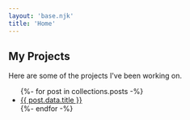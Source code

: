```yaml
---
layout: 'base.njk'
title: 'Home'
---
```


## My Projects

Here are some of the projects I've been working on.

<ul>
{%- for post in collections.posts -%}
  <li>
    <a href="{{ post.url }}">
      {{ post.data.title }}
    </a>
  </li>
{%- endfor -%}
</ul>
